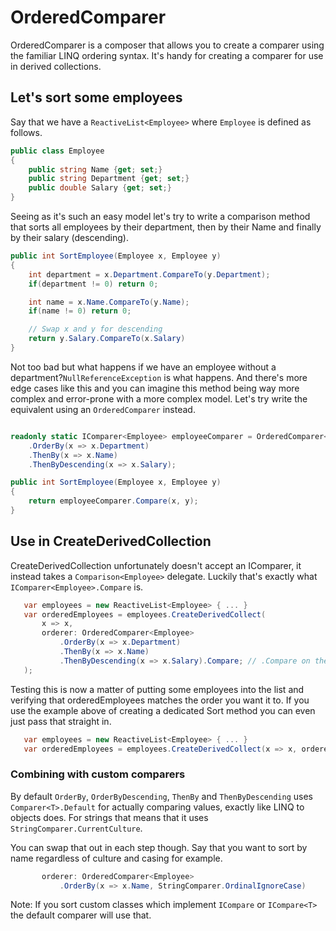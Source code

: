 # OrderedComparer

OrderedComparer is a composer that allows you to create a comparer using the familiar LINQ ordering syntax. It's handy for creating a comparer for use in derived collections.

## Let's sort some employees

Say that we have a ```ReactiveList<Employee>``` where ```Employee``` is defined as follows.

```csharp
public class Employee
{
    public string Name {get; set;}
	public string Department {get; set;}
    public double Salary {get; set;}
}
```

Seeing as it's such an easy model let's try to write a comparison method that sorts all employees by their department, then by their Name and finally by their salary (descending).

```csharp
public int SortEmployee(Employee x, Employee y) 
{
    int department = x.Department.CompareTo(y.Department);
    if(department != 0) return 0;

    int name = x.Name.CompareTo(y.Name);
    if(name != 0) return 0;

    // Swap x and y for descending
    return y.Salary.CompareTo(x.Salary)
}
```

Not too bad but what happens if we have an employee without a department?```NullReferenceException``` is what happens. And there's more edge cases like this and you can imagine this method being way more complex and error-prone with a more complex model. Let's try write the equivalent using an ```OrderedComparer``` instead.

```csharp

readonly static IComparer<Employee> employeeComparer = OrderedComparer<Employee>
    .OrderBy(x => x.Department)
    .ThenBy(x => x.Name)
    .ThenByDescending(x => x.Salary);

public int SortEmployee(Employee x, Employee y) 
{
    return employeeComparer.Compare(x, y);
}
```

## Use in CreateDerivedCollection

CreateDerivedCollection unfortunately doesn't accept an IComparer<Employee>, it instead takes a ```Comparison<Employee>``` delegate. Luckily that's exactly what ```IComparer<Employee>.Compare``` is.

```csharp
   var employees = new ReactiveList<Employee> { ... }
   var orderedEmployees = employees.CreateDerivedCollect(
       x => x, 
       orderer: OrderedComparer<Employee>
           .OrderBy(x => x.Department)
           .ThenBy(x => x.Name)
           .ThenByDescending(x => x.Salary).Compare; // .Compare on the last
   );
```

Testing this is now a matter of putting some employees into the list and verifying that orderedEmployees matches the order you want it to. If you use the example
above of creating a dedicated Sort method you can even just pass that straight in.

```csharp
   var employees = new ReactiveList<Employee> { ... }
   var orderedEmployees = employees.CreateDerivedCollect(x => x, orderer:  SortEmployee);
```

### Combining with custom comparers

By default ```OrderBy```, ```OrderByDescending```, ```ThenBy``` and  ```ThenByDescending``` uses ```Comparer<T>.Default``` for actually comparing
values, exactly like LINQ to objects does. For strings that means that it uses
```StringComparer.CurrentCulture```.

You can swap that out in each step though. Say that you want to sort by name
regardless of culture and casing for example.

```csharp
       orderer: OrderedComparer<Employee>
           .OrderBy(x => x.Name, StringComparer.OrdinalIgnoreCase)
```

Note: If you sort custom classes which implement ```ICompare``` or ```ICompare<T>``` the default comparer will use that. 
